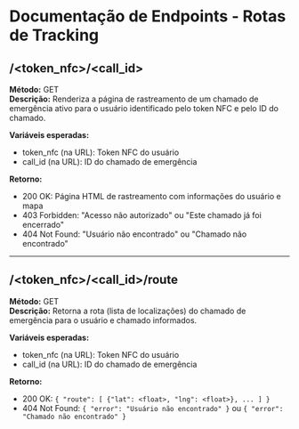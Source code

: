 # Documentação de Endpoints - Rotas de Tracking

## /<token_nfc>/<call_id>
**Método:** GET  
**Descrição:** Renderiza a página de rastreamento de um chamado de emergência ativo para o usuário identificado pelo token NFC e pelo ID do chamado.

**Variáveis esperadas:**
- token_nfc (na URL): Token NFC do usuário
- call_id (na URL): ID do chamado de emergência

**Retorno:**
- 200 OK: Página HTML de rastreamento com informações do usuário e mapa
- 403 Forbidden: "Acesso não autorizado" ou "Este chamado já foi encerrado"
- 404 Not Found: "Usuário não encontrado" ou "Chamado não encontrado"

---

## /<token_nfc>/<call_id>/route
**Método:** GET  
**Descrição:** Retorna a rota (lista de localizações) do chamado de emergência para o usuário e chamado informados.

**Variáveis esperadas:**
- token_nfc (na URL): Token NFC do usuário
- call_id (na URL): ID do chamado de emergência

**Retorno:**
- 200 OK: `{ "route": [ {"lat": <float>, "lng": <float>}, ... ] }`
- 404 Not Found: `{ "error": "Usuário não encontrado" }` ou `{ "error": "Chamado não encontrado" }` 